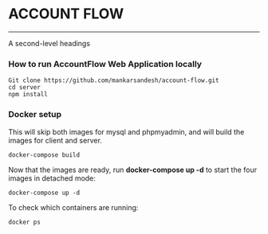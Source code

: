 # ACCOUNT FLOW
-----------------------
A second-level headings

### How to run AccountFlow Web Application locally

```
Git clone https://github.com/mankarsandesh/account-flow.git
cd server 
npm install
```
### Docker setup
This will skip both images for mysql and phpmyadmin, and will build the images for client and server.
```
docker-compose build   
```
Now that the images are ready, run **docker-compose up -d** to start the four images in detached mode:
``` 
docker-compose up -d   
```
To check which containers are running:

```
docker ps
```
